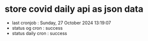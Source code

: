 # store covid daily api as json data

- last cronjob : Sunday, 27 October 2024 13:19:07
- status og cron : success
- status daily cron : success
      
      